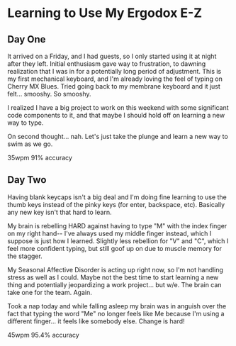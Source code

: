 # Learning to Use My Ergodox E-Z

## Day One

It arrived on a Friday, and I had guests, so I only started using it at night after they left. Initial enthusiasm gave way to frustration, to dawning realization that I was in for a potentially long period of adjustment. This is my first mechanical keyboard, and I'm already loving the feel of typing on Cherry MX Blues. Tried going back to my membrane keyboard and it just felt... smooshy. So smooshy. 

I realized I have a big project to work on this weekend with some significant code components to it, and that maybe I should hold off on learning a new way to type. 

On second thought... nah. Let's just take the plunge and learn a new way to swim as we go.

35wpm
91% accuracy

## Day Two 

Having blank keycaps isn't a big deal and I'm doing fine learning to use the thumb keys instead of the pinky keys (for enter, backspace, etc). Basically any new key isn't that hard to learn. 

My brain is rebelling HARD against having to type "M" with the index finger on my right hand-- I've always used my middle finger instead, which I suppose is just how I learned. Slightly less rebellion for "V" and "C", which I feel more confident typing, but still goof up on due to muscle memory for the stagger.

My Seasonal Affective Disorder is acting up right now, so I'm not handling stress as well as I could. Maybe not the best time to start learning a new thing and potentially jeopardizing a work project... but w/e. The brain can take one for the team. Again.

Took a nap today and while falling asleep my brain was in anguish over the fact that typing the word "Me" no longer feels like Me because I'm using a different finger... it feels like somebody else. Change is hard! 

45wpm
95.4% accuracy

